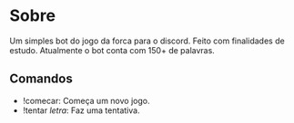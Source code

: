 # Sobre

Um simples bot do jogo da forca para o discord. Feito com finalidades de estudo. Atualmente o bot conta com
150+ de palavras.

## Comandos

- !comecar: Começa um novo jogo.
- !tentar _letra_: Faz uma tentativa.
